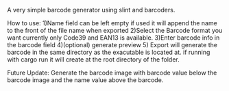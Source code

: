 A very simple barcode generator using slint and barcoders.

How to use:
1)Name field can be left empty if used it will append the name to the front of the file name when exported
2)Select the Barcode format you want currently only Code39 and EAN13 is available.
3)Enter barcode info in the barcode field
4)(optional) generate preview
5) Export will generate the barcode in the same directory as the exacutable is located at. if running with cargo run it will create at the root directory of the folder.

Future Update:
Generate the barcode image with barcode value below the barcode image and the name value above the barcode.

